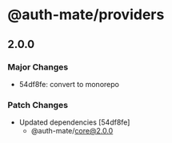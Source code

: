 # @auth-mate/providers

## 2.0.0

### Major Changes

- 54df8fe: convert to monorepo

### Patch Changes

- Updated dependencies [54df8fe]
  - @auth-mate/core@2.0.0
